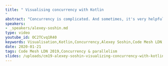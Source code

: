 ```yaml
---
title: " Visualising concurrency with Kotlin
"
abstract: "Concurrency is complicated. And sometimes, it's very helpful to visualize a complex topic to understand it better. In this talk we'll see what concurrent design patterns such as Fan In and Fan Out really look like."
speakers:
- _speakers/alexey-soshin.md
type: video
youtube_id: OC2TCvq1R40
keywords: Visualisation,Kotlin,Concurrency,Alexey Soshin,Code Mesh LDN,Parallelism
date: 2020-01-21
tags: Code Mesh LDN 2019,Concurrency & parallelism
slides: /uploads/cm19-alexey-soshin-visualizing-concurrency-with-kotlin-compressed.pdf
---
```


